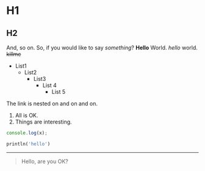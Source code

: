 # H1

## H2

And, so on.
So, if you would like to say _something_?
**Hello** World.
_hello_ world.
~~killme~~

- List1
  - List2
    - List3
      - List 4
        - List 5

The link is nested on and on and on.

1.  All is OK.
2.  Things are interesting.

```js
console.log(x);
```

```python
println('hello')
```

---

> Hello, are you OK?
